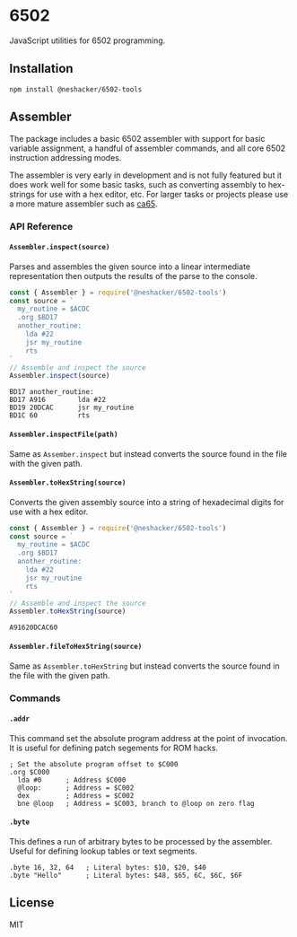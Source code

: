 # 6502
JavaScript utilities for 6502 programming.

## Installation
`npm install @neshacker/6502-tools`

## Assembler
The package includes a basic 6502 assembler with support for basic variable
assignment, a handful of assembler commands, and all core 6502 instruction
addressing modes.

The assembler is very early in development and is not fully featured but it does
work well for some basic tasks, such as converting assembly to hex-strings for
use with a hex editor, etc. For larger tasks or projects please use a more
mature assembler such as [ca65](https://cc65.github.io/doc/ca65.html).

### API Reference

#### `Assembler.inspect(source)`
Parses and assembles the given source into a linear intermediate representation
then outputs the results of the parse to the console.

```js
const { Assembler } = require('@neshacker/6502-tools')
const source = `
  my_routine = $ACDC
  .org $BD17
  another_routine:
    lda #22
    jsr my_routine
    rts
`
// Assemble and inspect the source
Assembler.inspect(source)
```
```
BD17 another_routine:
BD17 A916        lda #22
BD19 20DCAC      jsr my_routine
BD1C 60          rts
```

#### `Assembler.inspectFile(path)`
Same as `Assember.inspect` but instead converts the source found in the file
with the given path.

#### `Assembler.toHexString(source)`
Converts the given assembly source into a string of hexadecimal digits for use
with a hex editor.

```js
const { Assembler } = require('@neshacker/6502-tools')
const source = `
  my_routine = $ACDC
  .org $BD17
  another_routine:
    lda #22
    jsr my_routine
    rts
`
// Assemble and inspect the source
Assembler.toHexString(source)
```
```
A91620DCAC60
```

#### `Assembler.fileToHexString(source)`
Same as `Assembler.toHexString` but instead converts the source found in the
file with the given path.

### Commands

#### `.addr`
This command set the absolute program address at the point of invocation. It is
useful for defining patch segements for ROM hacks.

```
; Set the absolute program offset to $C000
.org $C000
  lda #0      ; Address $C000
  @loop:      ; Address = $C002
  dex         ; Address = $C002
  bne @loop   ; Address = $C003, branch to @loop on zero flag
```

#### `.byte`
This defines a run of arbitrary bytes to be processed by the assembler. Useful
for defining lookup tables or text segments.

```
.byte 16, 32, 64   ; Literal bytes: $10, $20, $40
.byte "Hello"      ; Literal bytes: $48, $65, 6C, $6C, $6F
```

## License
MIT
